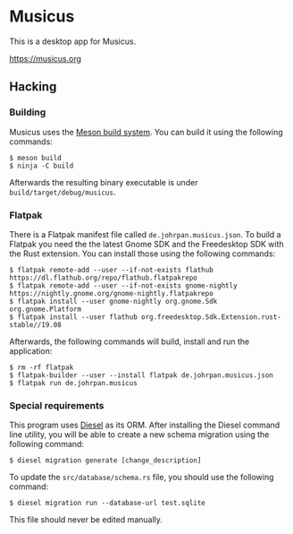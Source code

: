 # Musicus

This is a desktop app for Musicus.

https://musicus.org

## Hacking

### Building

Musicus uses the [Meson build system](https://mesonbuild.com/). You can build
it using the following commands:

```
$ meson build
$ ninja -C build
```

Afterwards the resulting binary executable is under
`build/target/debug/musicus`.

### Flatpak

There is a Flatpak manifest file called `de.johrpan.musicus.json`. To build a
Flatpak you need the the latest Gnome SDK and the Freedesktop SDK with the Rust
extension. You can install those using the following commands:

```
$ flatpak remote-add --user --if-not-exists flathub https://dl.flathub.org/repo/flathub.flatpakrepo
$ flatpak remote-add --user --if-not-exists gnome-nightly https://nightly.gnome.org/gnome-nightly.flatpakrepo
$ flatpak install --user gnome-nightly org.gnome.Sdk org.gnome.Platform
$ flatpak install --user flathub org.freedesktop.Sdk.Extension.rust-stable//19.08
```

Afterwards, the following commands will build, install and run the application:

```
$ rm -rf flatpak
$ flatpak-builder --user --install flatpak de.johrpan.musicus.json
$ flatpak run de.johrpan.musicus
```

### Special requirements

This program uses [Diesel](https://diesel.rs) as its ORM. After installing
the Diesel command line utility, you will be able to create a new schema
migration using the following command:

```
$ diesel migration generate [change_description]
```

To update the `src/database/schema.rs` file, you should use the following
command:

```
$ diesel migration run --database-url test.sqlite
```

This file should never be edited manually.